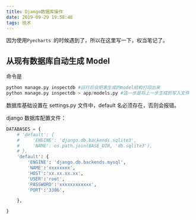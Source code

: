 ```yaml
---
title: Django数据库操作
date: 2019-09-29 19:58:48
tags: 技术
---
```


因为使用`Pyecharts `的时候遇到了，所以在这里写一下，权当笔记了。



<!--more-->



## 从现有数据库自动生成 Model

命令是

```python
python manage.py inspectdb #运行后会把表生成的model结构打印出来
python manage.py inspectdb > app/models.py #这一步是将上一步生成的写入文件
```

数据库基础设置在 settings.py 文件中，default 名必须存在，否则会报错。

django 数据库配置文件：

```python
DATABASES = {
    # 'default': {
    #     'ENGINE': 'django.db.backends.sqlite3',
    #     'NAME': os.path.join(BASE_DIR, 'db.sqlite3'),
    # },
    'default': {
        'ENGINE': 'django.db.backends.mysql',
        'NAME':'xxxxxxxx',
        'HOST':'xx.xx.xx.xx',
        'USER':'root',
        'PASSWORD':'xxxxxxxxxxxx',
        'PORT':'3306',

    },

}
```

